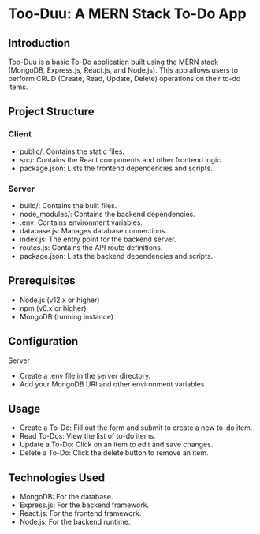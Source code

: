 # Too-Duu: A MERN Stack To-Do App

## Introduction

Too-Duu is a basic To-Do application built using the MERN stack (MongoDB, Express.js, React.js, and Node.js). This app allows users to perform CRUD (Create, Read, Update, Delete) operations on their to-do items.

## Project Structure

### Client
- public/: Contains the static files.
- src/: Contains the React components and other frontend logic.
- package.json: Lists the frontend dependencies and scripts.
### Server
- build/: Contains the built files.
- node_modules/: Contains the backend dependencies.
- .env: Contains environment variables.
- database.js: Manages database connections.
- index.js: The entry point for the backend server.
- routes.js: Contains the API route definitions.
- package.json: Lists the backend dependencies and scripts.

## Prerequisites
- Node.js (v12.x or higher)
- npm (v6.x or higher)
- MongoDB (running instance)

## Configuration
Server
- Create a .env file in the server directory.
- Add your MongoDB URI and other environment variables

## Usage
- Create a To-Do: Fill out the form and submit to create a new to-do item.
- Read To-Dos: View the list of to-do items.
- Update a To-Do: Click on an item to edit and save changes.
- Delete a To-Do: Click the delete button to remove an item.

## Technologies Used
- MongoDB: For the database.
- Express.js: For the backend framework.
- React.js: For the frontend framework.
- Node.js: For the backend runtime.

